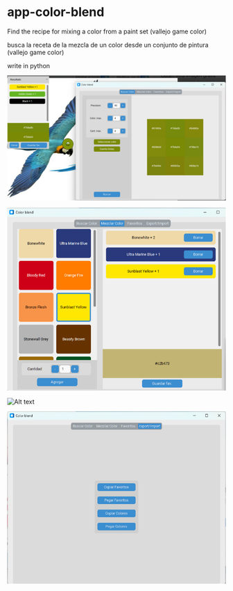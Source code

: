 # app-color-blend
Find the recipe for mixing a color from a paint set (vallejo game color)

busca la receta de la mezcla de un color desde un conjunto de pintura (vallejo game color)

write in python

![Alt text](buscar.jpg)

![Alt text](mezcla.jpg)

![Alt text](fav.jpg)

![Alt text](export.jpg)
